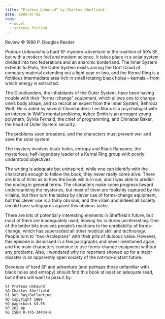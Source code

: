 ```yaml
---
title: “Proteus Unbound” by Charles Sheffield
date: 1998-07-02
tags:
  - novel
  - science fiction
---
```


Review © 1998 P. Douglas Reeder

_Proteus Unbound_ is a hard SF mystery-adventure in the tradition of 50’s SF, but with a modern feel and modern science. It takes place in a solar system divided into two federations and an anarchic borderland. The Inner System extends to Pluto, the Outer System exists among the Oort Cloud of cometary material extending out a light year or two, and the Kernal Ring is a fictitious intermediate area rich in small rotating black holes – kernals – from which energy is extracted.

The Cloudlanders, the inhabitants of the Outer System, have been having trouble with their “forms-change” equipment, which allows one to change one’s body shape, and so recruit an expert from the Inner System, Behrooz Wolf. He is aided by several Cloudlanders: Leo Manx is a psychologist with an interest in Wolf’s mental problems, Aybee Smith is an arrogant young polymath, Sylvia Fernald, the chief of programming, and Cinnabar Baker, the head of Outer System security.

The problems soon broadens, and the characters must prevent war and save the solar system.

The mystery involves black holes, entropy and Black Ransome, the mysterious, half-legendary leader of a Kernal Ring group with poorly understood objectives.

The writing is adequate but uninspired; while one can identify with the characters enough to follow the book, they never really come alive. There are lots of hints as to how the book will turn out, and I was able to predict the ending in general terms. The characters make some progress toward understanding the mysteries, but most of them are foolishly captured by the villains, but then turn the tables by clever use of forms-change equipment, but this clever use is a fairly obvious, and the villain and indeed all society should have safeguards against this obvious tactic.

There are lots of potentially interesting elements in Sheffield’s future, but most of them are inadequately used, leaving his cultures uninteresting. One of the better bits involves people’s reactions to the unreliability of forms-change, which has superseded all other medical skill and technology. People turn to “neo-Asclepians” with their pills of dubious value. However, this episode is dismissed in a few paragraphs and never mentioned again, and the main characters continue to use forms-change equipment without any problems. Also, I wondered why no reporters showed up for a major disaster in an apparently open society of the not-too-distant future.

Devotees of hard SF and adventure (and perhaps those unfamiliar with black holes and entropy) should find this book at least an adequate read, but others will want to pass it by.

```
%T Proteus Unbound
%A Charles Sheffield
%I Del Ray/Ballantine
%D copyright 1989
%O paperback $3.95
%P 262 pp
%G ISBN 0-345-34434-0
```
